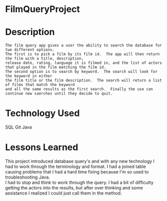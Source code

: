 # FilmQueryProject

# Description
    The film query app gives a user the ability to search the database for two different options.  
    The first is to pick a film by its film id.  The app will then return the film with a title, description, 
    release date, rating, language it is filmed in, and the list of actors that played in the film matching the film id.  
    The second option is to search by keyword.  The search will look for the keyword in either 
    the film title or the film description.  The search will return a list of films that match the keyword
    and all the same results as the first search.  Finally the use can continue new saerches until they decide to quit.
    
# Technology Used
  SQL
  Git
  Java
  

# Lessons Learned
   This project introduced database query's and with any new technology I had to work through the terminology and format.
   I had a joined table causing problems that I had a hard time fixing because I'm so used to troubleshooting Java.  
   I had to stop and think to work through the query.  I had a bit of difficulty getting the actors into the results, 
   but after over thinking and some assistance I realized I could just call them in the method. 

